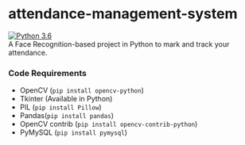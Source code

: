 # attendance-management-system
[![Python 3.6](https://img.shields.io/badge/python-3.6-blue.svg)](https://www.python.org/downloads/release/python-360/)  
A Face Recognition-based project in Python to mark and track your attendance.

### Code Requirements
- OpenCV (`pip install opencv-python`)
- Tkinter (Available in Python)
- PIL (`pip install Pillow`)
- Pandas(`pip install pandas`)
- OpenCV contrib (`pip install opencv-contrib-python`)
- PyMySQL (`pip install pymysql`)